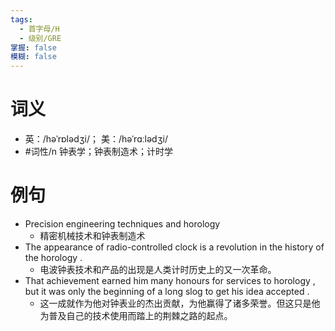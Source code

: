 ```yaml
---
tags:
  - 首字母/H
  - 级别/GRE
掌握: false
模糊: false
---
```

# 词义
- 英：/həˈrɒlədʒi/； 美：/həˈrɑːlədʒi/
- #词性/n  钟表学；钟表制造术；计时学
# 例句
- Precision engineering techniques and horology
	- 精密机械技术和钟表制造术
- The appearance of radio-controlled clock is a revolution in the history of the horology .
	- 电波钟表技术和产品的出现是人类计时历史上的又一次革命。
- That achievement earned him many honours for services to horology , but it was only the beginning of a long slog to get his idea accepted .
	- 这一成就作为他对钟表业的杰出贡献，为他赢得了诸多荣誉。但这只是他为普及自己的技术使用而踏上的荆棘之路的起点。
